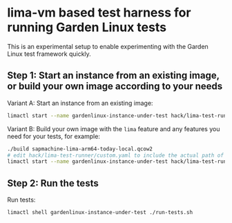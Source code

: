 # lima-vm based test harness for running Garden Linux tests

This is an experimental setup to enable experimenting with the Garden Linux test framework quickly.

## Step 1: Start an instance from an existing image, or build your own image according to your needs

Variant A: Start an instance from an existing image:

```bash
limactl start --name gardenlinux-instance-under-test hack/lima-test-runner/today.yaml
```

Variant B: Build your own image with the `lima` feature and any features you need for your tests, for example:

```bash
./build sapmachine-lima-arm64-today-local.qcow2
# edit hack/lima-test-runner/custom.yaml to include the actual path of your image
limactl start --name gardenlinux-instance-under-test hack/lima-test-runner/custom.yaml
```

## Step 2: Run the tests

Run tests:

```bash
limactl shell gardenlinux-instance-under-test ./run-tests.sh
```
